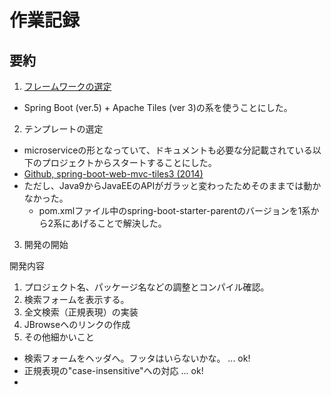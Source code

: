 

# 作業記録

## 要約

1. <a href="docs/choosing_framework.md">フレームワークの選定</a>
  - Spring Boot (ver.5) + Apache Tiles (ver 3)の系を使うことにした。
2. テンプレートの選定
  - microserviceの形となっていて、ドキュメントも必要な分記載されている以下のプロジェクトからスタートすることにした。
  - [Github, spring-boot-web-mvc-tiles3 (2014)](https://github.com/mmeany/spring-boot-web-mvc-tiles3)
  - ただし、Java9からJavaEEのAPIがガラッと変わったためそのままでは動かなかった。
    - pom.xmlファイル中のspring-boot-starter-parentのバージョンを1系から2系にあげることで解決した。
3. 開発の開始




開発内容

1. プロジェクト名、パッケージ名などの調整とコンパイル確認。
2. 検索フォームを表示する。
3. 全文検索（正規表現）の実装
4. JBrowseへのリンクの作成
5. その他細かいこと
  - 検索フォームをヘッダへ。フッタはいらないかな。 ... ok!
  - 正規表現の"case-insensitive"への対応 ... ok!
  - <title>を直す。...ok!
  - ゲノムブラウザの表示範囲確認 ... ok! 
  - 設定を設定ファイルから読み込むようにする。 ... ok!
  - resetボタンを効かせる。 ... ok!
  - CSSの適用
    - マウスオーバー時の背景色を変えてユーザーの行ずれミスを防ぐ ... ok!
	- JBrowseへのリンクをアイコンで表現する。 ... ok!
	  - http://olivero.info/bari/h/hyperlink-button-icon/
	  - ロイヤリティーの問題の調査と解消が必要
6. 全体の調整 => リリース
  - DS text searchのドキュメントを作る ... ok!
7. さらに続きの細かいこと
  - rgm12のコンテナの中にDS text searchをインストール ... ok!
  - トップページつくる
  - コンテナをリリース (rgm01にWebサーバー立ててrgm22をマウントしとけばいいんでしょ)
8. CSSの整理
  - 全体配置
  - リンクアイコンのロイヤリティー問題の調査・解消が必要
9. JBrowseのプラグイン (Dojoの勉強)








## Apache Tiles

### 参考文献

Spring5 + tilesのtutorialとしては以下の記事がある。

- [Bealdung, Apache Tiles Integration with Spring MVC (2018)](https://www.baeldung.com/spring-mvc-apache-tiles)


- [Github, spring-boot-web-mvc-tiles3 (2014)](https://github.com/mmeany/spring-boot-web-mvc-tiles3)




結局
以下をテンプレートとして使うこととした。

[Github, spring-boot-web-mvc-tiles3 (2014)](https://github.com/mmeany/spring-boot-web-mvc-tiles3)

ポイントは以下の通り。

- ドキュメントが十分書いてある。
- そのままだとwarファイルができるが、これをtomcat配下に入れるのではなくmicroservice的にwarの中にtomcatが入る形になっている。
- Java9からJavaEEの構成が変わってしまったため、そのままではJava9以降のJDKでは動かない。
  - https://stackoverflow.com/questions/43574426/how-to-resolve-java-lang-noclassdeffounderror-javax-xml-bind-jaxbexception-in-j
  - このエラーが起こらないようにするには、spring-boot-starter-parentのバージョンを2.x系統にあげればよい。
  
pom.xmlを修正

    <parent>
        <groupId>org.springframework.boot</groupId>
        <artifactId>spring-boot-starter-parent</artifactId>
        <version>2.0.4.RELEASE</version>
        <relativePath /> <!-- lookup parent from repository -->
    </parent>
	
    <groupId>com.mvmlabs.spring-boot-play</groupId>
    <artifactId>spring-boot-web-mvc-tiles3</artifactId>
    <version>1.0</version>
    <packaging>jar</packaging>


コンパイル

    mvn -Dmaven.test.skip=true clean package

実行

    java -jar target\spring-boot-web-mvc-tiles3-1.0.war --debug

pom.xmlのなかで拡張子をwarと指定してある。これをjarに直せば、いわゆるmicroserviceのお作法通りとなる。


これで動作した!!

Confirm static content can be accessed:

    http://localhost:8080/static/index.html
    http://localhost:8080/index.html

Note: The first URL above demostrates Spring Boot mapping of static resources The second URL above demonstrates default index.html mapping provided by Spring Boot

Confirm that Spring MVC has been configured as expected

    http://localhost:8080/home
    http://localhost:8080/greet?name=Mark
    http://localhost:8080/greet/Mark

All done here.


## トップ画面を作る

### http://localhost:8080/ でトップ画面が出るようにする。

Controllerを書く。

	@Controller
	public class GreetingController {
		private Log log = LogFactory.getLog(this.getClass());

		@RequestMapping(value = "/", method=RequestMethod.GET)
		public String home() {
			return "site.homepage";
		}


		@RequestMapping(value = "/search", method={GET, POST})
		public ModelAndView search {

			return new ModelAndView("site.greeting", "name", name);
		}
	}





